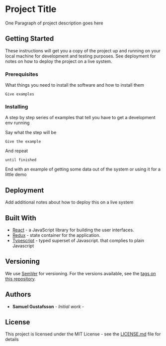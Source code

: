 # Project Title

One Paragraph of project description goes here

## Getting Started

These instructions will get you a copy of the project up and running on your
local machine for development and testing purposes. See deployment for notes on
how to deploy the project on a live system.

### Prerequisites

What things you need to install the software and how to install them

```
Give examples
```

### Installing

A step by step series of examples that tell you have to get a development env
running

Say what the step will be

```
Give the example
```

And repeat

```
until finished
```

End with an example of getting some data out of the system or using it for a
little demo

## Deployment

Add additional notes about how to deploy this on a live system

## Built With

* [React](https://reactjs.org/) - a JavaScript library for building the user
  interfaces.
* [Redux](https://redux.js.org/) - state container for the application.
* [Typescript](https://www.typescriptlang.org/) - typed superset of Javascript.
  that complies to plain Javascript

## Versioning

We use [SemVer](http://semver.org/) for versioning. For the versions available,
see the [tags on this repository](https://github.com/your/project/tags).

## Authors

* **Samuel Gustafsson** - _Initial work_ -

## License

This project is licensed under the MIT License - see the
[LICENSE.md](LICENSE.md) file for details
